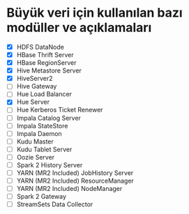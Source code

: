 # Büyük veri için kullanılan bazı modüller ve açıklamaları
- [x] HDFS DataNode
- [x] HBase Thrift Server
- [x] HBase RegionServer
- [x] Hive Metastore Server
- [x] HiveServer2
- [ ] Hive Gateway
- [ ] Hue Load Balancer
- [x] Hue Server
- [ ] Hue Kerberos Ticket Renewer
- [ ] Impala Catalog Server
- [ ] Impala StateStore
- [ ] Impala Daemon
- [ ] Kudu Master
- [ ] Kudu Tablet Server
- [ ] Oozie Server
- [ ] Spark 2 History Server
- [ ] YARN (MR2 Included) JobHistory Server
- [ ] YARN (MR2 Included) ResourceManager
- [ ] YARN (MR2 Included) NodeManager
- [ ] Spark 2 Gateway
- [ ] StreamSets Data Collector
